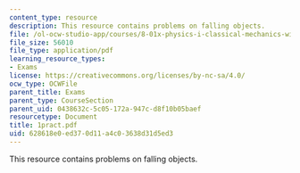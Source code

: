 ```yaml
---
content_type: resource
description: This resource contains problems on falling objects.
file: /ol-ocw-studio-app/courses/8-01x-physics-i-classical-mechanics-with-an-experimental-focus-fall-2002/628618e0ed370d11a4c03638d31d5ed3_1pract.pdf
file_size: 56010
file_type: application/pdf
learning_resource_types:
- Exams
license: https://creativecommons.org/licenses/by-nc-sa/4.0/
ocw_type: OCWFile
parent_title: Exams
parent_type: CourseSection
parent_uid: 0438632c-5c05-172a-947c-d8f10b05baef
resourcetype: Document
title: 1pract.pdf
uid: 628618e0-ed37-0d11-a4c0-3638d31d5ed3
---
```

This resource contains problems on falling objects.